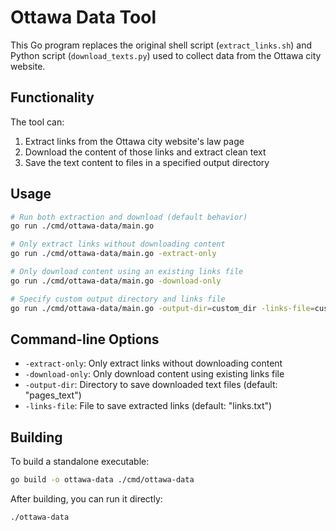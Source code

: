 # Ottawa Data Tool

This Go program replaces the original shell script (`extract_links.sh`) and Python script (`download_texts.py`) used to collect data from the Ottawa city website.

## Functionality

The tool can:

1. Extract links from the Ottawa city website's law page
2. Download the content of those links and extract clean text
3. Save the text content to files in a specified output directory

## Usage

```bash
# Run both extraction and download (default behavior)
go run ./cmd/ottawa-data/main.go

# Only extract links without downloading content
go run ./cmd/ottawa-data/main.go -extract-only

# Only download content using an existing links file
go run ./cmd/ottawa-data/main.go -download-only

# Specify custom output directory and links file
go run ./cmd/ottawa-data/main.go -output-dir=custom_dir -links-file=custom_links.txt
```

## Command-line Options

- `-extract-only`: Only extract links without downloading content
- `-download-only`: Only download content using existing links file
- `-output-dir`: Directory to save downloaded text files (default: "pages_text")
- `-links-file`: File to save extracted links (default: "links.txt")

## Building

To build a standalone executable:

```bash
go build -o ottawa-data ./cmd/ottawa-data
```

After building, you can run it directly:

```bash
./ottawa-data
```
